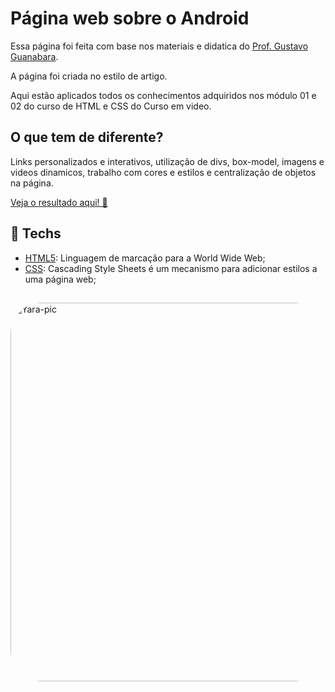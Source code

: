 # Página web sobre o Android

Essa página foi feita com base nos materiais e didatica do [Prof. Gustavo Guanabara](https://youtube.com/playlist?list=PLHz_AreHm4dkZ9-atkcmcBaMZdmLHft8n).

A página foi criada no estilo de artigo.

Aqui estão aplicados todos os conhecimentos adquiridos nos módulo 01 e 02 do curso de HTML e CSS do Curso em video.

## O que tem de diferente?
Links personalizados e interativos, utilização de divs, box-model, imagens e videos dinamicos, trabalho com cores e estilos e centralização de objetos na página.

[Veja o resultado aqui! 📲](https://yarxcat.github.io/web-page-android/)


## 🔌 Techs

* [HTML5](https://www.w3.org/html/): Linguagem de marcação para a World Wide Web;
* [CSS](https://www.w3.org/Style/CSS/Overview.en.html): Cascading Style Sheets é um mecanismo para adicionar estilos a uma página web;

##
<div>
<img align="center" alt="Yara-pic" height="606" width="772" style="border-radius:50px;"
src="https://media.discordapp.net/attachments/605181989821087745/1089272044622975107/01.png?width=772&height=606">
</div>
